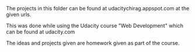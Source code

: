 The projects in this folder can be found at udacitychirag.appspot.com at the given urls.

This was done while using the Udacity course "Web Development" which can be found at udacity.com

The ideas and projects given are homework given as part of the course.
